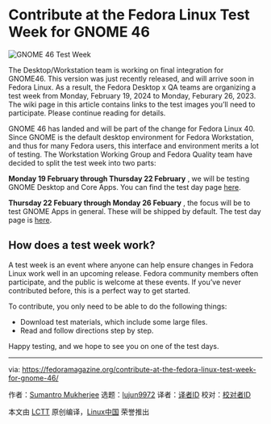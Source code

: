[#]: subject: "Contribute at the Fedora Linux Test Week for GNOME 46"
[#]: via: "https://fedoramagazine.org/contribute-at-the-fedora-linux-test-week-for-gnome-46/"
[#]: author: "Sumantro Mukherjee https://fedoramagazine.org/author/sumantrom/"
[#]: collector: "lujun9972/lctt-scripts-1705972010"
[#]: translator: " "
[#]: reviewer: " "
[#]: publisher: " "
[#]: url: " "

Contribute at the Fedora Linux Test Week for GNOME 46
======

![GNOME 46 Test Week][1]

The Desktop/Workstation team is working on final integration for GNOME46. This version was just recently released, and will arrive soon in Fedora Linux. As a result, the Fedora Desktop x QA teams are organizing a test week from Monday, February 19, 2024 to Monday, Feburary 26, 2023. The wiki page in this article contains links to the test images you’ll need to participate. Please continue reading for details.

GNOME 46 has landed and will be part of the change for Fedora Linux 40. Since GNOME is the default desktop environment for Fedora Workstation, and thus for many Fedora users, this interface and environment merits a lot of testing. The Workstation Working Group and Fedora Quality team have decided to split the test week into two parts:

**Monday 19 February through Thursday 22 February** , we will be testing GNOME Desktop and Core Apps. You can find the test day page [here][2].

**Thursday 22 Febuary through Monday 26 Febuary** , the focus will be to test GNOME Apps in general. These will be shipped by default. The test day page is [here][3].

## **How does a test week work?**

A test week is an event where anyone can help ensure changes in Fedora Linux work well in an upcoming release. Fedora community members often participate, and the public is welcome at these events. If you’ve never contributed before, this is a perfect way to get started.

To contribute, you only need to be able to do the following things:

  * Download test materials, which include some large files.
  * Read and follow directions step by step.



Happy testing, and we hope to see you on one of the test days.

--------------------------------------------------------------------------------

via: https://fedoramagazine.org/contribute-at-the-fedora-linux-test-week-for-gnome-46/

作者：[Sumantro Mukherjee][a]
选题：[lujun9972][b]
译者：[译者ID](https://github.com/译者ID)
校对：[校对者ID](https://github.com/校对者ID)

本文由 [LCTT](https://github.com/LCTT/TranslateProject) 原创编译，[Linux中国](https://linux.cn/) 荣誉推出

[a]: https://fedoramagazine.org/author/sumantrom/
[b]: https://github.com/lujun9972
[1]: https://fedoramagazine.org/wp-content/uploads/2023/03/Test_Days-816x345.jpg
[2]: https://fedoraproject.org/wiki/Test_Day:2023-02-19_Fedora_40_GNOME_46_Desktop_and_Core_Apps
[3]: https://fedoraproject.org/wiki/Test_Day:2024-02-22_Fedora_40_GNOME_46_Apps
